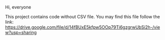 Hi, everyone

This project contains code without CSV file. You may find this file follow the link: https://drive.google.com/file/d/14fBUxE5kfpw5OOp79Ti6gzgrwUbSi2h-/view?usp=sharing
